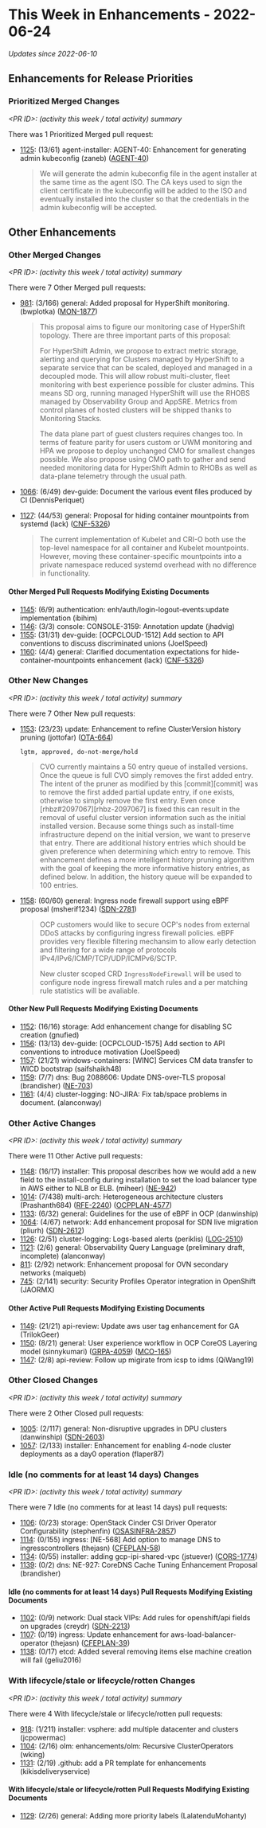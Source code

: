 # This Week in Enhancements - 2022-06-24

*Updates since 2022-06-10*


## Enhancements for Release Priorities

### Prioritized Merged Changes

*&lt;PR ID&gt;: (activity this week / total activity) summary*

There was 1 Prioritized Merged pull request:

- [1125](https://github.com/openshift/enhancements/pull/1125): (13/61) agent-installer: AGENT-40: Enhancement for generating admin kubeconfig (zaneb) ([AGENT-40](https://issues.redhat.com/browse/AGENT-40))

  > We will generate the admin kubeconfig file in the agent installer at the same
  > time as the agent ISO. The CA keys used to sign the client certificate in the
  > kubeconfig will be added to the ISO and eventually installed into the cluster
  > so that the credentials in the admin kubeconfig will be accepted.


## Other Enhancements

### Other Merged Changes

*&lt;PR ID&gt;: (activity this week / total activity) summary*

There were 7 Other Merged pull requests:

- [981](https://github.com/openshift/enhancements/pull/981): (3/166) general: Added proposal for HyperShift monitoring. (bwplotka) ([MON-1877](https://issues.redhat.com/browse/MON-1877))

  > This proposal aims to figure our monitoring case of HyperShift topology. There are three important parts of this proposal:
  >
  > For HyperShift Admin, we propose to extract metric storage, alerting and querying for Clusters managed by HyperShift to a separate service that can be scaled, deployed and managed in a decoupled mode. This will allow robust multi-cluster, fleet monitoring with best experience possible for cluster admins.
  > This means SD org, running managed HyperShift will use the RHOBS managed by Observability Group and AppSRE. Metrics from control planes of hosted clusters will be shipped thanks to Monitoring Stacks.
  >
  > The data plane part of guest clusters requires changes too. In terms of feature parity for users custom or UWM monitoring and HPA we propose to deploy unchanged CMO for smallest changes possible. We also propose using CMO path to gather and send needed monitoring data for HyperShift Admin to RHOBs as well as data-plane telemetry through the usual path.

- [1066](https://github.com/openshift/enhancements/pull/1066): (6/49) dev-guide: Document the various event files produced by CI (DennisPeriquet)
- [1127](https://github.com/openshift/enhancements/pull/1127): (44/53) general: Proposal for hiding container mountpoints from systemd (lack) ([CNF-5326](https://issues.redhat.com/browse/CNF-5326))

  > The current implementation of Kubelet and CRI-O both use the top-level
  > namespace for all container and Kubelet mountpoints. However, moving these
  > container-specific mountpoints into a private namespace reduced systemd
  > overhead with no difference in functionality.


#### Other Merged Pull Requests Modifying Existing Documents

- [1145](https://github.com/openshift/enhancements/pull/1145): (6/9) authentication: enh/auth/login-logout-events:update implementation (ibihim)
- [1146](https://github.com/openshift/enhancements/pull/1146): (3/3) console: CONSOLE-3159: Annotation update (jhadvig)
- [1155](https://github.com/openshift/enhancements/pull/1155): (31/31) dev-guide: [OCPCLOUD-1512] Add section to API conventions to discuss discriminated unions (JoelSpeed)
- [1160](https://github.com/openshift/enhancements/pull/1160): (4/4) general: Clarified documentation expectations for hide-container-mountpoints enhancement (lack) ([CNF-5326](https://issues.redhat.com/browse/CNF-5326))

### Other New Changes

*&lt;PR ID&gt;: (activity this week / total activity) summary*

There were 7 Other New pull requests:

- [1153](https://github.com/openshift/enhancements/pull/1153): (23/23) update: Enhancement to refine ClusterVersion history pruning (jottofar) ([OTA-664](https://issues.redhat.com/browse/OTA-664))

  `lgtm, approved, do-not-merge/hold`

  > CVO currently maintains a 50 entry queue of installed versions.
  > Once the queue is full CVO simply removes the first added entry.
  > The intent of the pruner as modified by this [commit][commit] was to remove the first added partial update entry, if one exists, otherwise to simply remove the first entry.
  > Even once [rhbz#2097067][rhbz-2097067] is fixed this can result in the removal of useful cluster version information such as the initial installed version.
  > Because some things such as install-time infrastructure depend on the initial version, we want to preserve that entry.
  > There are additional history entries which should be given preference when determining which entry to remove.
  > This enhancement defines a more intelligent history pruning algorithm with the goal of keeping the more informative history entries, as defined below.
  > In addition, the history queue will be expanded to 100 entries.

- [1158](https://github.com/openshift/enhancements/pull/1158): (60/60) general: Ingress node firewall support using eBPF proposal (msherif1234) ([SDN-2781](https://issues.redhat.com/browse/SDN-2781))

  > OCP customers would like to secure OCP's nodes from external DDoS attacks by configuring ingress firewall policies.
  > eBPF provides very flexible filtering mechansim to allow early detection and filtering for a wide range of protocols IPv4/IPv6/ICMP/TCP/UDP/ICMPv6/SCTP.
  >
  > New cluster scoped CRD `IngressNodeFirewall` will be used to configure node ingress firewall match rules and a per matching rule statistics will be avaliable.


#### Other New Pull Requests Modifying Existing Documents

- [1152](https://github.com/openshift/enhancements/pull/1152): (16/16) storage: Add enhancement change for disabling SC creation (gnufied)
- [1156](https://github.com/openshift/enhancements/pull/1156): (13/13) dev-guide: [OCPCLOUD-1575] Add section to API conventions to introduce motivation (JoelSpeed)
- [1157](https://github.com/openshift/enhancements/pull/1157): (21/21) windows-containers: [WINC] Services CM data transfer to WICD bootstrap (saifshaikh48)
- [1159](https://github.com/openshift/enhancements/pull/1159): (7/7) dns: Bug 2088606: Update DNS-over-TLS proposal (brandisher) ([NE-703](https://issues.redhat.com/browse/NE-703))
- [1161](https://github.com/openshift/enhancements/pull/1161): (4/4) cluster-logging: NO-JIRA: Fix tab/space problems in document. (alanconway)

### Other Active Changes

*&lt;PR ID&gt;: (activity this week / total activity) summary*

There were 11 Other Active pull requests:

- [1148](https://github.com/openshift/enhancements/pull/1148): (16/17) installer: This proposal describes how we would add a new field to the install-config during installation to set the load balancer type in AWS either to NLB or ELB. (miheer) ([NE-942](https://issues.redhat.com/browse/NE-942))
- [1014](https://github.com/openshift/enhancements/pull/1014): (7/438) multi-arch: Heterogeneous architecture clusters (Prashanth684) ([RFE-2240](https://issues.redhat.com/browse/RFE-2240)) ([OCPPLAN-4577](https://issues.redhat.com/browse/OCPPLAN-4577))
- [1133](https://github.com/openshift/enhancements/pull/1133): (6/32) general: Guidelines for the use of eBPF in OCP (danwinship)
- [1064](https://github.com/openshift/enhancements/pull/1064): (4/67) network: Add enhancement proposal for SDN live migration (pliurh) ([SDN-2612](https://issues.redhat.com/browse/SDN-2612))
- [1126](https://github.com/openshift/enhancements/pull/1126): (2/51) cluster-logging: Logs-based alerts (periklis) ([LOG-2510](https://issues.redhat.com/browse/LOG-2510))
- [1121](https://github.com/openshift/enhancements/pull/1121): (2/6) general: Observability Query Language (preliminary draft, incomplete) (alanconway)
- [811](https://github.com/openshift/enhancements/pull/811): (2/92) network: Enhancement proposal for OVN secondary networks (maiqueb)
- [745](https://github.com/openshift/enhancements/pull/745): (2/141) security: Security Profiles Operator integration in OpenShift (JAORMX)

#### Other Active Pull Requests Modifying Existing Documents

- [1149](https://github.com/openshift/enhancements/pull/1149): (21/21) api-review: Update aws user tag enhancement for GA (TrilokGeer)
- [1150](https://github.com/openshift/enhancements/pull/1150): (8/21) general: User experience workflow in OCP CoreOS Layering model (sinnykumari) ([GRPA-4059](https://issues.redhat.com/browse/GRPA-4059)) ([MCO-165](https://issues.redhat.com/browse/MCO-165))
- [1147](https://github.com/openshift/enhancements/pull/1147): (2/8) api-review: Follow up migirate from icsp to idms (QiWang19)

### Other Closed Changes

*&lt;PR ID&gt;: (activity this week / total activity) summary*

There were 2 Other Closed pull requests:

- [1005](https://github.com/openshift/enhancements/pull/1005): (2/117) general: Non-disruptive upgrades in DPU clusters (danwinship) ([SDN-2603](https://issues.redhat.com/browse/SDN-2603))
- [1057](https://github.com/openshift/enhancements/pull/1057): (2/133) installer: Enhancement for enabling 4-node cluster deployments as a day0 operation (flaper87)

### Idle (no comments for at least 14 days) Changes

*&lt;PR ID&gt;: (activity this week / total activity) summary*

There were 7 Idle (no comments for at least 14 days) pull requests:

- [1106](https://github.com/openshift/enhancements/pull/1106): (0/23) storage: OpenStack Cinder CSI Driver Operator Configurability (stephenfin) ([OSASINFRA-2857](https://issues.redhat.com/browse/OSASINFRA-2857))
- [1114](https://github.com/openshift/enhancements/pull/1114): (0/155) ingress: [NE-568] Add option to manage DNS to ingresscontrollers (thejasn) ([CFEPLAN-58](https://issues.redhat.com/browse/CFEPLAN-58))
- [1134](https://github.com/openshift/enhancements/pull/1134): (0/55) installer: adding gcp-ipi-shared-vpc (jstuever) ([CORS-1774](https://issues.redhat.com/browse/CORS-1774))
- [1139](https://github.com/openshift/enhancements/pull/1139): (0/2) dns: NE-927: CoreDNS Cache Tuning Enhancement Proposal (brandisher)

#### Idle (no comments for at least 14 days) Pull Requests Modifying Existing Documents

- [1102](https://github.com/openshift/enhancements/pull/1102): (0/9) network: Dual stack VIPs: Add rules for openshift/api fields on upgrades (creydr) ([SDN-2213](https://issues.redhat.com/browse/SDN-2213))
- [1107](https://github.com/openshift/enhancements/pull/1107): (0/19) ingress: Update enhancement for aws-load-balancer-operator (thejasn) ([CFEPLAN-39](https://issues.redhat.com/browse/CFEPLAN-39))
- [1138](https://github.com/openshift/enhancements/pull/1138): (0/17) etcd: Added several removing items else machine creation will fail (geliu2016)

### With lifecycle/stale or lifecycle/rotten Changes

*&lt;PR ID&gt;: (activity this week / total activity) summary*

There were 4 With lifecycle/stale or lifecycle/rotten pull requests:

- [918](https://github.com/openshift/enhancements/pull/918): (1/211) installer: vsphere: add multiple datacenter and clusters (jcpowermac)
- [1104](https://github.com/openshift/enhancements/pull/1104): (2/16) olm: enhancements/olm: Recursive ClusterOperators (wking)
- [1131](https://github.com/openshift/enhancements/pull/1131): (2/19) .github: add a PR template for enhancements (kikisdeliveryservice)

#### With lifecycle/stale or lifecycle/rotten Pull Requests Modifying Existing Documents

- [1129](https://github.com/openshift/enhancements/pull/1129): (2/26) general: Adding more priority labels (LalatenduMohanty)
